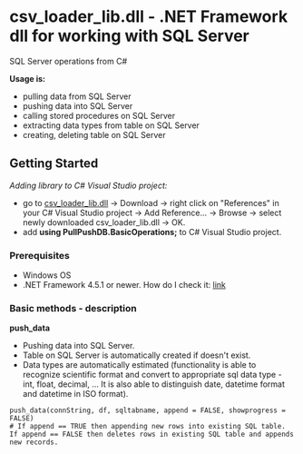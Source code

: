 # csv_loader_lib.dll - .NET Framework dll for working with SQL Server
SQL Server operations from C#

**Usage is:**
* pulling data from SQL Server
* pushing data into SQL Server
* calling stored procedures on SQL Server
* extracting data types from table on SQL Server
* creating, deleting table on SQL Server

## Getting Started
*Adding library to C# Visual Studio project:*
* go to [csv_loader_lib.dll](https://github.com/martinkabe/textfile_to_db_loader/blob/master/csv_loader_lib.dll) -> Download -> right click on "References" in your C# Visual Studio project -> Add Reference... -> Browse -> select newly downloaded csv_loader_lib.dll -> OK.
* add **using PullPushDB.BasicOperations;** to C# Visual Studio project.

### Prerequisites
* Windows OS
* .NET Framework 4.5.1 or newer. How do I check it: [link](https://docs.microsoft.com/en-us/dotnet/framework/migration-guide/how-to-determine-which-versions-are-installed/)

### Basic methods - description

**push_data**
* Pushing data into SQL Server.
* Table on SQL Server is automatically created if doesn't exist. 
* Data types are automatically estimated (functionality is able to recognize scientific format and convert to appropriate sql data type - int, float, decimal, ... It is also able to distinguish date, datetime format and datetime in ISO format).
```
push_data(connString, df, sqltabname, append = FALSE, showprogress = FALSE)
# If append == TRUE then appending new rows into existing SQL table. If append == FALSE then deletes rows in existing SQL table and appends new records.
```
